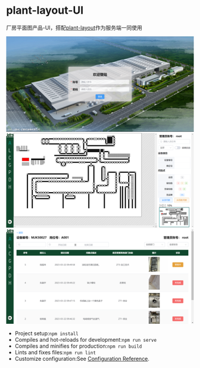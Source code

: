 # plant-layout-UI
厂房平面图产品-UI，搭配[plant-layout](https://github.com/xuyj1111/plant-layout)作为服务端一同使用

![登录页面](login.png)
![平面图页面](plant-layout.png)
![问题点页面](problems.png)
- Project setup:`npm install`
- Compiles and hot-reloads for development:`npm run serve`
- Compiles and minifies for production:`npm run build`
- Lints and fixes files:`npm run lint`
- Customize configuration:See [Configuration Reference](https://cli.vuejs.org/config/).
